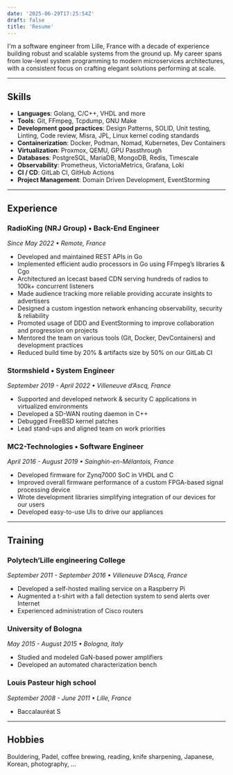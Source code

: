 ```yaml
---
date: '2025-06-29T17:25:54Z'
draft: false
title: 'Resume'
---
```


I'm a software engineer from Lille, France with a decade of experience building robust and scalable systems from the ground up. My career spans from low-level system programming to modern microservices architectures, with a consistent focus on crafting elegant solutions performing at scale.

---

## Skills

- **Languages**: Golang, C/C++, VHDL and more
- **Tools**: Git, FFmpeg, Tcpdump, GNU Make
- **Development good practices**: Design Patterns, SOLID, Unit testing, Linting, Code review, Misra, JPL, Linux kernel coding standards
- **Containerization**: Docker, Podman, Nomad, Kubernetes, Dev Containers
- **Virtualization**: Proxmox, QEMU, GPU Passthrough
- **Databases**: PostgreSQL, MariaDB, MongoDB, Redis, Timescale
- **Observability**: Prometheus, VictoriaMetrics, Grafana, Loki
- **CI / CD**: GitLab CI, GitHub Actions
- **Project Management**: Domain Driven Development, EventStorming

---

## Experience

### RadioKing (NRJ Group) • Back-End Engineer

*Since May 2022 • Remote, France*

- Developed and maintained REST APIs in Go
- Implemented efficient audio processors in Go using FFmpeg’s libraries & Cgo
- Architectured an Icecast based CDN serving hundreds of radios to 100k+ concurrent listeners
- Made audience tracking more reliable providing accurate insights to advertisers
- Designed a custom ingestion network enhancing observability, security & reliability
- Promoted usage of DDD and EventStorming to improve collaboration and progression on projects
- Mentored the team on various tools (Git, Docker, DevContainers) and development practices
- Reduced build time by 20% & artifacts size by 50% on our GitLab CI

### Stormshield • System Engineer

*September 2019 - April 2022 • Villeneuve d’Ascq, France*

- Supported and developed network & security C applications in virtualized environments
- Developed a SD-WAN routing daemon in C++
- Debugged FreeBSD kernel patches
- Lead stand-ups and aligned team on work priorities

### MC2-Technologies • Software Engineer

*April 2016 - August 2019 • Sainghin-en-Mélantois, France*

- Developed firmware for Zynq7000 SoC in VHDL and C
- Improved overall firmware performance of a custom FPGA-based signal processing device
- Wrote development libraries simplifying integration of our devices for our users
- Developed easy-to-use UIs to drive our appliances

---

## Training

### Polytech’Lille engineering College

*September 2011 - September 2016 • Villeneuve D’Ascq, France*

- Developed a self-hosted mailing service on a Raspberry Pi
- Augmented a t-shirt with a fall detection system to send alerts over Internet
- Experienced administration of Cisco routers

### University of Bologna

*May 2015 - August 2015 • Bologna, Italy*

- Studied and modeled GaN-based power amplifiers
- Developed an automated characterization bench

### Louis Pasteur high school

*September 2008 - June 2011 • Lille, France*

- Baccalauréat S

---

## Hobbies

Bouldering, Padel, coffee brewing, reading, knife sharpening, Japanese, Korean, photography, ...

